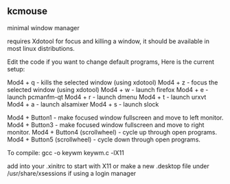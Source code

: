## kcmouse ##
minimal window manager

requires Xdotool for focus and killing a window, it should be available in most linux distributions.

Edit the code if you want to change default programs, Here is the current setup:

Mod4 + q - kills the selected window (using xdotool)
Mod4 + z - focus the selected window (using xdotool)
Mod4 + w - launch firefox
Mod4 + e - launch pcmanfm-qt
Mod4 + r - launch dmenu
Mod4 + t - launch urxvt
Mod4 + a - launch alsamixer
Mod4 + s - launch slock

Mod4 + Button1 - make focused window fullscreen and move to left monitor.
Mod4 + Button3 - make focused window fullscreen and move to right monitor.
Mod4 + Button4 (scrollwheel) - cycle up through open programs.
Mod4 + Button5 (scrollwheel) - cycle down through open programs. 

To compile:  gcc -o keywm keywm.c -lX11

add into your .xinitrc to start with X11 or make a new .desktop file under /usr/share/xsessions
if using a login manager
